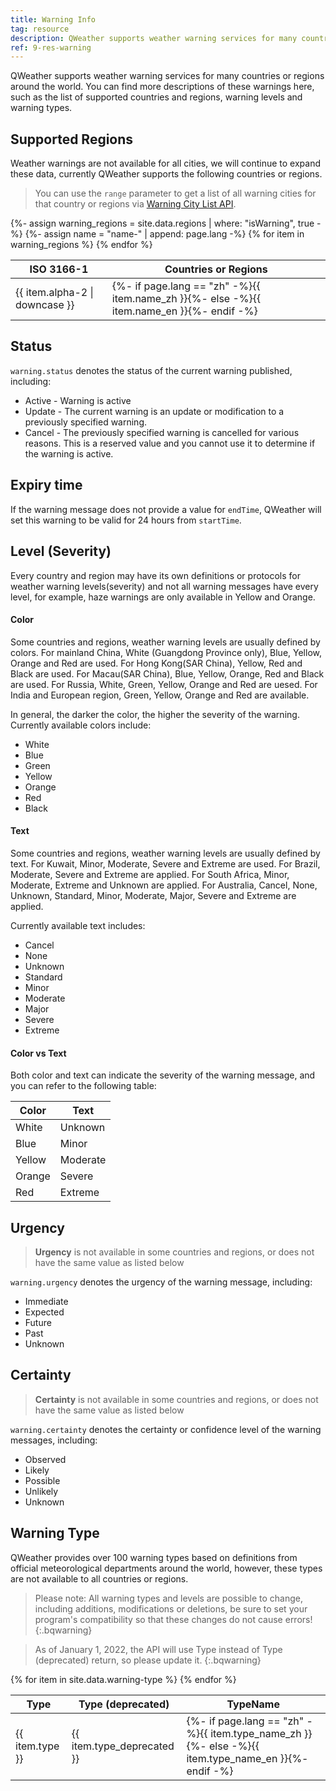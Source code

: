 ```yaml
---
title: Warning Info
tag: resource
description: QWeather supports weather warning services for many countries and regions around the world. You can find more descriptions of these warnings here, such as the list of supported countries and regions, warning levels and warning types.
ref: 9-res-warning
---
```


QWeather supports weather warning services for many countries or regions around the world. You can find more descriptions of these warnings here, such as the list of supported countries and regions, warning levels and warning types.

## Supported Regions

Weather warnings are not available for all cities, we will continue to expand these data, currently QWeather supports the following countries or regions.

> You can use the `range` parameter to get a list of all warning cities for that country or regions via [Warning City List API](/en/docs/api/warning/weather-warning-city-list/).

<table>
  <thead>
    <tr>
      <th>ISO 3166-1</th>
      <th>Countries or Regions</th>
    </tr>
  </thead>
  <tbody>
  {%- assign warning_regions = site.data.regions | where: "isWarning", true -%}
  {%- assign name = "name-" | append: page.lang -%}
  {% for item in warning_regions %}
    <tr>
      <td>{{ item.alpha-2 | downcase  }}</td>
      <td>{%- if page.lang == "zh" -%}{{ item.name_zh  }}{%- else -%}{{ item.name_en  }}{%- endif -%}</td>
    </tr>
  {% endfor %}  
  </tbody>
</table>

## Status

`warning.status` denotes the status of the current warning published, including:

- Active - Warning is active
- Update - The current warning is an update or modification to a previously specified warning.
- Cancel - The previously specified warning is cancelled for various reasons. This is a reserved value and you cannot use it to determine if the warning is active.

## Expiry time

If the warning message does not provide a value for `endTime`, QWeather will set this warning to be valid for 24 hours from `startTime`.

## Level (Severity)

Every country and region may have its own definitions or protocols for weather warning levels(severity) and not all warning messages have every level, for example, haze warnings are only available in Yellow and Orange.

#### Color

Some countries and regions, weather warning levels are usually defined by colors. For mainland China, White (Guangdong Province only), Blue, Yellow, Orange and Red are used. For Hong Kong(SAR China), Yellow, Red and Black are used. For Macau(SAR China), Blue, Yellow, Orange, Red and Black are used. For Russia, White, Green, Yellow, Orange and Red are uesed. For India and European region, Green, Yellow, Orange and Red are available.

In general, the darker the color, the higher the severity of the warning. Currently available colors include:

- White 
- Blue 
- Green 
- Yellow 
- Orange 
- Red
- Black

#### Text

Some countries and regions, weather warning levels are usually defined by text. For Kuwait, Minor, Moderate, Severe and Extreme are used. For Brazil, Moderate, Severe and Extreme are applied. For South Africa, Minor, Moderate, Extreme and Unknown are applied. For Australia, Cancel, None, Unknown, Standard, Minor, Moderate, Major, Severe and Extreme are applied.

Currently available text includes:

- Cancel
- None
- Unknown
- Standard
- Minor
- Moderate
- Major
- Severe
- Extreme

#### Color vs Text

Both color and text can indicate the severity of the warning message, and you can refer to the following table:

| Color  | Text     |
| ------ | -------- |
| White  | Unknown  |
| Blue   | Minor    |
| Yellow | Moderate |
| Orange | Severe   |
| Red    | Extreme  |

## Urgency

> **Urgency** is not available in some countries and regions, or does not have the same value as listed below

`warning.urgency` denotes the urgency of the warning message, including:

- Immediate
- Expected
- Future
- Past
- Unknown

## Certainty

> **Certainty** is not available in some countries and regions, or does not have the same value as listed below

`warning.certainty` denotes the certainty or confidence level of the warning messages, including:

- Observed
- Likely
- Possible
- Unlikely
- Unknown

## Warning Type

QWeather provides over 100 warning types based on definitions from official meteorological departments around the world, however, these types are not available to all countries or regions. 

> Please note: All warning types and levels are possible to change, including additions, modifications or deletions, be sure to set your program's compatibility so that these changes do not cause errors!
{:.bqwarning}

> As of January 1, 2022, the API will use Type instead of Type (deprecated) return, so please update it.
{:.bqwarning}

<table>
  <thead>
    <tr>
      <th>Type</th>
      <th>Type (deprecated)</th>
      <th>TypeName</th>
    </tr>
  </thead>
  <tbody>
  {% for item in site.data.warning-type %}
    <tr>
      <td>{{ item.type }}</td>
      <td>{{ item.type_deprecated }}</td>
      <td>{%- if page.lang == "zh" -%}{{ item.type_name_zh  }}{%- else -%}{{ item.type_name_en }}{%- endif -%}</td>
    </tr>
  {% endfor %}  
  </tbody>
</table>



